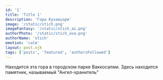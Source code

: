 ```yaml
---
id: '1'
title: 'Title 1'
description: 'Гора Кухавуори'
image: '/static/stich.png'
imageFantasy: '/static/stich_ai.png'
authorPhoto: '/static/stich_ava.png'
authorName: 'stich'
emotion: 'calm'
layout: post.njk
tags: ['posts', 'featured', 'authorsFollowed']
---
```


Находится эта гора в городском парке Ваккосалми. Здесь находится памятник, называемый "Ангел-хранитель"

